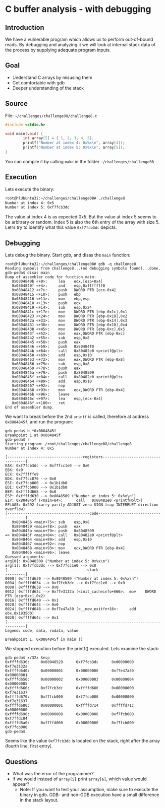 # C buffer analysis - with debugging

## Introduction

We have a vulnerable program which allows us to perform out-of-bound reads.
By debugging and analyzing it we will look at internal stack data of the process by
supplying adequate program inputs.


## Goal

* Understand C arrays by misusing them
* Get comfortable with gdb
* Deeper understanding of the stack

## Source

File: `~/challenges/challenge08/challenge8.c`
```c
#include <stdio.h>

void main(void) {
        int array[5] = { 1, 2, 3, 4, 5};
        printf("Number at index 4: 0x%x\n", array[4]);
        printf("Number at index 5: 0x%x\n", array[5]);
}
```

You can compile it by calling `make` in the folder `~/challenges/challenge08`

## Execution

Lets execute the binary:

```sh
root@hlUbuntu32:~/challenges/challenge08# ./challenge8
Number at index 4: 0x5
Number at index 5: 0xf7fcb3dc
```

The value at index 4 is as expected 0x5. But the value at index 5 seems to be arbitrary or
random. Index 5 is also the 6th entry of the array with size 5. Letrs try to identify
what this value `0xf7fcb3dc` depicts.


## Debugging



Lets debug the binary. Start gdb, and disas the `main` function:

```
root@hlUbuntu32:~/challenges/challenge08# gdb -q challenge8
Reading symbols from challenge8...(no debugging symbols found)...done.
gdb-peda$ disas main
Dump of assembler code for function main:
   0x0804840b <+0>:     lea    ecx,[esp+0x4]
   0x0804840f <+4>:     and    esp,0xfffffff0
   0x08048412 <+7>:     push   DWORD PTR [ecx-0x4]
   0x08048415 <+10>:    push   ebp
   0x08048416 <+11>:    mov    ebp,esp
   0x08048418 <+13>:    push   ecx
   0x08048419 <+14>:    sub    esp,0x24
   0x0804841c <+17>:    mov    DWORD PTR [ebp-0x1c],0x1
   0x08048423 <+24>:    mov    DWORD PTR [ebp-0x18],0x2
   0x0804842a <+31>:    mov    DWORD PTR [ebp-0x14],0x3
   0x08048431 <+38>:    mov    DWORD PTR [ebp-0x10],0x4
   0x08048438 <+45>:    mov    DWORD PTR [ebp-0xc],0x5
   0x0804843f <+52>:    mov    eax,DWORD PTR [ebp-0xc]
   0x08048442 <+55>:    sub    esp,0x8
   0x08048445 <+58>:    push   eax
   0x08048446 <+59>:    push   0x80484f0
   0x0804844b <+64>:    call   0x80482e0 <printf@plt>
   0x08048450 <+69>:    add    esp,0x10
   0x08048453 <+72>:    mov    eax,DWORD PTR [ebp-0x8]
   0x08048456 <+75>:    sub    esp,0x8
   0x08048459 <+78>:    push   eax
   0x0804845a <+79>:    push   0x8048509
   0x0804845f <+84>:    call   0x80482e0 <printf@plt>
   0x08048464 <+89>:    add    esp,0x10
   0x08048467 <+92>:    nop
   0x08048468 <+93>:    mov    ecx,DWORD PTR [ebp-0x4]
   0x0804846b <+96>:    leave
   0x0804846c <+97>:    lea    esp,[ecx-0x4]
   0x0804846f <+100>:   ret
End of assembler dump.
```

We want to break before the 2nd `printf` is called, therefore at address `0x0804845f`, and
run the program:

```
gdb-peda$ b *0x0804845f
Breakpoint 1 at 0x804845f
gdb-peda$ r
Starting program: /root/challenges/challenge08/challenge8
Number at index 4: 0x5

[----------------------------------registers-----------------------------------]
EAX: 0xf7fcb3dc --> 0xf7fcc1e0 --> 0x0
EBX: 0x0
ECX: 0x7fffffe9
EDX: 0xf7fcc870 --> 0x0
ESI: 0xf7fcb000 --> 0x1b1db0
EDI: 0xf7fcb000 --> 0x1b1db0
EBP: 0xffffd668 --> 0x0
ESP: 0xffffd630 --> 0x8048509 ("Number at index 5: 0x%x\n")
EIP: 0x804845f (<main+84>:      call   0x80482e0 <printf@plt>)
EFLAGS: 0x292 (carry parity ADJUST zero SIGN trap INTERRUPT direction overflow)
[-------------------------------------code-------------------------------------]
   0x8048456 <main+75>: sub    esp,0x8
   0x8048459 <main+78>: push   eax
   0x804845a <main+79>: push   0x8048509
=> 0x804845f <main+84>: call   0x80482e0 <printf@plt>
   0x8048464 <main+89>: add    esp,0x10
   0x8048467 <main+92>: nop
   0x8048468 <main+93>: mov    ecx,DWORD PTR [ebp-0x4]
   0x804846b <main+96>: leave
Guessed arguments:
arg[0]: 0x8048509 ("Number at index 5: 0x%x\n")
arg[1]: 0xf7fcb3dc --> 0xf7fcc1e0 --> 0x0
[------------------------------------stack-------------------------------------]
0000| 0xffffd630 --> 0x8048509 ("Number at index 5: 0x%x\n")
0004| 0xffffd634 --> 0xf7fcb3dc --> 0xf7fcc1e0 --> 0x0
0008| 0xffffd638 --> 0x0
0012| 0xffffd63c --> 0xf7e3132a (<init_cacheinfo+666>:  mov    DWORD PTR [esp+0xc],0x2)
0016| 0xffffd640 --> 0x1
0020| 0xffffd644 --> 0x0
0024| 0xffffd648 --> 0xf7e47a30 (<__new_exitfn+16>:     add    ebx,0x1835d0)
0028| 0xffffd64c --> 0x1
[------------------------------------------------------------------------------]
Legend: code, data, rodata, value

Breakpoint 1, 0x0804845f in main ()
```

We stopped execution before the printf() executed. Lets examine the stack:

```
gdb-peda$ x/32x $esp
0xffffd630:     0x08048529      0xf7fcb3dc      0x00000000      0xf7e3132a
0xffffd640:     0x00000001      0x00000000      0xf7e47a30      0x00000001
0xffffd650:     0x00000002      0x00000003      0x00000004      0x00000005
0xffffd660:     0xf7fcb3dc      0xffffd680      0x00000000      0xf7e31637
0xffffd670:     0xf7fcb000      0xf7fcb000      0x00000000      0xf7e31637
0xffffd680:     0x00000001      0xffffd714      0xffffd71c      0x00000000
0xffffd690:     0x00000000      0x00000000      0xf7fcb000      0xf7ffdc04
0xffffd6a0:     0xf7ffd000      0x00000000      0xf7fcb000      0xf7fcb000
gdb-peda$
```

Seems like the value `0xf7fcb3dc` is located on the stack, right after the array
(fourth line, first entry).


## Questions

* What was the error of the programmer?
* If we would instead of `array[5]` print `array[6]`, which value would appear?
  * Note: If you want to test your assumption, make sure to execute the binary in gdb. GDB- and non-GDB execution have a small difference in the stack layout.
